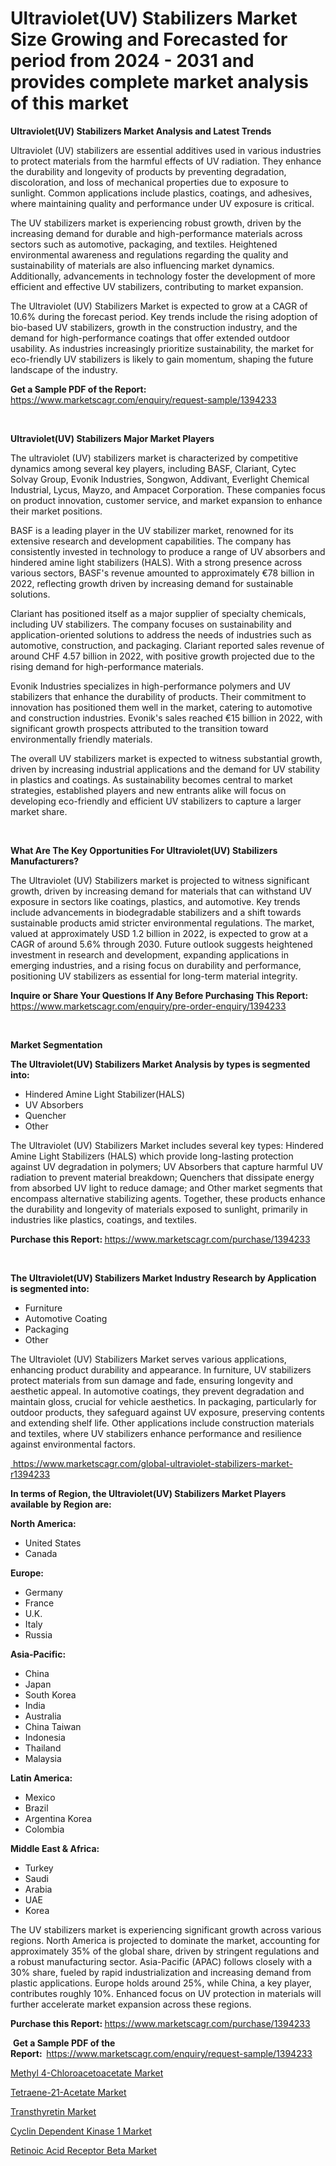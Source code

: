 <p><h1>Ultraviolet(UV) Stabilizers Market Size Growing and Forecasted for period from 2024 - 2031 and provides complete market analysis of this market</h1></p><p><strong>Ultraviolet(UV) Stabilizers Market Analysis and Latest Trends</strong></p>
<p><p>Ultraviolet (UV) stabilizers are essential additives used in various industries to protect materials from the harmful effects of UV radiation. They enhance the durability and longevity of products by preventing degradation, discoloration, and loss of mechanical properties due to exposure to sunlight. Common applications include plastics, coatings, and adhesives, where maintaining quality and performance under UV exposure is critical.</p><p>The UV stabilizers market is experiencing robust growth, driven by the increasing demand for durable and high-performance materials across sectors such as automotive, packaging, and textiles. Heightened environmental awareness and regulations regarding the quality and sustainability of materials are also influencing market dynamics. Additionally, advancements in technology foster the development of more efficient and effective UV stabilizers, contributing to market expansion.</p><p>The Ultraviolet (UV) Stabilizers Market is expected to grow at a CAGR of 10.6% during the forecast period. Key trends include the rising adoption of bio-based UV stabilizers, growth in the construction industry, and the demand for high-performance coatings that offer extended outdoor usability. As industries increasingly prioritize sustainability, the market for eco-friendly UV stabilizers is likely to gain momentum, shaping the future landscape of the industry.</p></p>
<p><strong>Get a Sample PDF of the Report:&nbsp;</strong> <a href="https://www.marketscagr.com/enquiry/request-sample/1394233">https://www.marketscagr.com/enquiry/request-sample/1394233</a></p>
<p>&nbsp;</p>
<p><strong>Ultraviolet(UV) Stabilizers Major Market Players</strong></p>
<p><p>The ultraviolet (UV) stabilizers market is characterized by competitive dynamics among several key players, including BASF, Clariant, Cytec Solvay Group, Evonik Industries, Songwon, Addivant, Everlight Chemical Industrial, Lycus, Mayzo, and Ampacet Corporation. These companies focus on product innovation, customer service, and market expansion to enhance their market positions.</p><p>BASF is a leading player in the UV stabilizer market, renowned for its extensive research and development capabilities. The company has consistently invested in technology to produce a range of UV absorbers and hindered amine light stabilizers (HALS). With a strong presence across various sectors, BASF's revenue amounted to approximately €78 billion in 2022, reflecting growth driven by increasing demand for sustainable solutions.</p><p>Clariant has positioned itself as a major supplier of specialty chemicals, including UV stabilizers. The company focuses on sustainability and application-oriented solutions to address the needs of industries such as automotive, construction, and packaging. Clariant reported sales revenue of around CHF 4.57 billion in 2022, with positive growth projected due to the rising demand for high-performance materials.</p><p>Evonik Industries specializes in high-performance polymers and UV stabilizers that enhance the durability of products. Their commitment to innovation has positioned them well in the market, catering to automotive and construction industries. Evonik's sales reached €15 billion in 2022, with significant growth prospects attributed to the transition toward environmentally friendly materials.</p><p>The overall UV stabilizers market is expected to witness substantial growth, driven by increasing industrial applications and the demand for UV stability in plastics and coatings. As sustainability becomes central to market strategies, established players and new entrants alike will focus on developing eco-friendly and efficient UV stabilizers to capture a larger market share.</p></p>
<p>&nbsp;</p>
<p><strong>What Are The Key Opportunities For Ultraviolet(UV) Stabilizers Manufacturers?</strong></p>
<p><p>The Ultraviolet (UV) Stabilizers market is projected to witness significant growth, driven by increasing demand for materials that can withstand UV exposure in sectors like coatings, plastics, and automotive. Key trends include advancements in biodegradable stabilizers and a shift towards sustainable products amid stricter environmental regulations. The market, valued at approximately USD 1.2 billion in 2022, is expected to grow at a CAGR of around 5.6% through 2030. Future outlook suggests heightened investment in research and development, expanding applications in emerging industries, and a rising focus on durability and performance, positioning UV stabilizers as essential for long-term material integrity.</p></p>
<p><strong>Inquire or Share Your Questions If Any Before Purchasing This Report:</strong> <a href="https://www.marketscagr.com/enquiry/pre-order-enquiry/1394233">https://www.marketscagr.com/enquiry/pre-order-enquiry/1394233</a></p>
<p>&nbsp;</p>
<p><strong>Market Segmentation</strong></p>
<p><strong>The Ultraviolet(UV) Stabilizers Market Analysis by types is segmented into:</strong></p>
<p><ul><li>Hindered Amine Light Stabilizer(HALS)</li><li>UV Absorbers</li><li>Quencher</li><li>Other</li></ul></p>
<p><p>The Ultraviolet (UV) Stabilizers Market includes several key types: Hindered Amine Light Stabilizers (HALS) which provide long-lasting protection against UV degradation in polymers; UV Absorbers that capture harmful UV radiation to prevent material breakdown; Quenchers that dissipate energy from absorbed UV light to reduce damage; and Other market segments that encompass alternative stabilizing agents. Together, these products enhance the durability and longevity of materials exposed to sunlight, primarily in industries like plastics, coatings, and textiles.</p></p>
<p><strong>Purchase this Report:&nbsp;</strong><a href="https://www.marketscagr.com/purchase/1394233">https://www.marketscagr.com/purchase/1394233</a></p>
<p>&nbsp;</p>
<p><strong>The Ultraviolet(UV) Stabilizers Market Industry Research by Application is segmented into:</strong></p>
<p><ul><li>Furniture</li><li>Automotive Coating</li><li>Packaging</li><li>Other</li></ul></p>
<p><p>The Ultraviolet (UV) Stabilizers Market serves various applications, enhancing product durability and appearance. In furniture, UV stabilizers protect materials from sun damage and fade, ensuring longevity and aesthetic appeal. In automotive coatings, they prevent degradation and maintain gloss, crucial for vehicle aesthetics. In packaging, particularly for outdoor products, they safeguard against UV exposure, preserving contents and extending shelf life. Other applications include construction materials and textiles, where UV stabilizers enhance performance and resilience against environmental factors.</p></p>
<p><a href="https://www.marketscagr.com/global-ultraviolet-stabilizers-market-r1394233">&nbsp;https://www.marketscagr.com/global-ultraviolet-stabilizers-market-r1394233</a></p>
<p><strong>In terms of Region, the Ultraviolet(UV) Stabilizers Market Players available by Region are:</strong></p>
<p>
    <p> <strong> North America: </strong>
        <ul>
            <li>United States</li>
            <li>Canada</li>
        </ul>
        </p> 
    <p> <strong> Europe: </strong>
        <ul>
            <li>Germany</li>
            <li>France</li>
            <li>U.K.</li>
            <li>Italy</li>
            <li>Russia</li>
        </ul>
        </p> 
    <p> <strong> Asia-Pacific: </strong>
        <ul>
            <li>China</li>
            <li>Japan</li>
            <li>South Korea</li>
            <li>India</li>
            <li>Australia</li>
            <li>China Taiwan</li>
            <li>Indonesia</li>
            <li>Thailand</li>
            <li>Malaysia</li>
        </ul>
        </p> 
    <p> <strong> Latin America: </strong>
        <ul>
            <li>Mexico</li>
            <li>Brazil</li>
            <li>Argentina Korea</li>
            <li>Colombia</li>
        </ul>
        </p> 
    <p> <strong> Middle East & Africa: </strong>
        <ul>
            <li>Turkey</li>
            <li>Saudi</li>
            <li>Arabia</li>
            <li>UAE</li>
            <li>Korea</li>
        </ul>
    </p>
    </p>
<p><p>The UV stabilizers market is experiencing significant growth across various regions. North America is projected to dominate the market, accounting for approximately 35% of the global share, driven by stringent regulations and a robust manufacturing sector. Asia-Pacific (APAC) follows closely with a 30% share, fueled by rapid industrialization and increasing demand from plastic applications. Europe holds around 25%, while China, a key player, contributes roughly 10%. Enhanced focus on UV protection in materials will further accelerate market expansion across these regions.</p></p>
<p><strong>Purchase this Report: </strong><a href="https://www.marketscagr.com/purchase/1394233">https://www.marketscagr.com/purchase/1394233</a></p>
<p>&nbsp;<strong>Get a Sample PDF of the Report:&nbsp;&nbsp;</strong><a href="https://www.marketscagr.com/enquiry/request-sample/1394233">https://www.marketscagr.com/enquiry/request-sample/1394233</a></p>
<p><strong></strong></p>
<p><p><a href="https://issuu.com/reportprime-2/docs/methyl-4-chloroacetoacetate-market-_d71f67d98e396c">Methyl 4-Chloroacetoacetate Market</a></p><p><a href="https://issuu.com/reportprime-2/docs/tetraene-21-acetate-market-size-203_f2ec7f3cfff902">Tetraene-21-Acetate Market</a></p><p><a href="https://www.linkedin.com/pulse/transthyretin-market-insights-product-type-application-trends-99n5f?trackingId=J%2FQ12lVpR3aY%2F7u7AGuT4Q%3D%3D">Transthyretin Market</a></p><p><a href="https://www.linkedin.com/pulse/cyclin-dependent-kinase-1-market-indicators-size-regional-6o8rf?trackingId=7qlzqkU0TkOvdivnEvZhFw%3D%3D">Cyclin Dependent Kinase 1 Market</a></p><p><a href="https://www.linkedin.com/pulse/how-regions-adapting-retinoic-acid-receptor-beta-market-global-uwhlf?trackingId=Ycz9AB25S5CCUBC0Eviwwg%3D%3D">Retinoic Acid Receptor Beta Market</a></p></p>